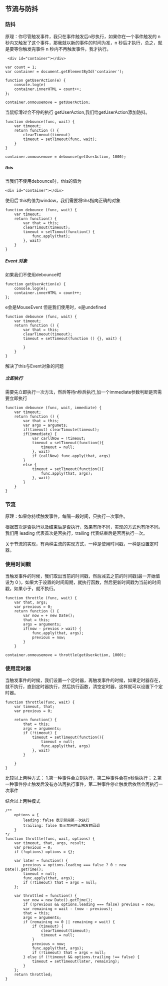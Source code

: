 ## 节流与防抖

### 防抖

原理：你尽管触发事件，我只在事件触发后n秒执行，如果你在一个事件触发的 n 秒内又触发了这个事件，那我就以新的事件的时间为准，n 秒后才执行，总之，就是要等你触发完事件 n 秒内不再触发事件，我才执行。

```
 <div id="container"></div>
```
```
var count = 1;
var container = document.getElementById('container');

function getUserAction(e) {
    console.log(e)
    container.innerHTML = count++;
};

container.onmousemove = getUserAction;
```
当鼠标滑过会不停的执行 getUserAction,我们给getUserAction添加防抖。



```
function debounce(func, wait) {
    var timeout;
    return function () {
        clearTimeout(timeout)
        timeout = setTimeout(func, wait);
    }
}
```

```
container.onmousemove = debounce(getUserAction, 1000);
```

##### this

当我们不使用debounce时，this的值为
```
<div id="container"></div>
```
使用后 this的值为window，我们需要将tihs指向正确的对象



```
function debounce (func, wait) {
    var timeout;
    return function() {
        var that = this;
        clearTimout(timeout);
        timeout = setTimout(function() {
            func.apply(that);
        }, wait)
    }
}
```

##### Event 对象

如果我们不使用debounce时

```
function getUserAction(e) {
    console.log(e);
    container.innerHTML = count++;
};
```
e会是MouseEvent
但是我们使用时，e是undefined



```
function debounce (func, wait) {
    var timeout;
    return function () {
        var that = this;
        clearTimeout(timeout);
        timeout = setTimeout(function () {}, wait) {
            
        }
    }
}
```

解决了this与Event对象的问题

##### 立即执行


需要先立即执行一次方法，然后等待n秒后执行,加一个immediate参数判断是否需要立即执行


```
function debounce (func, wait, immediate) {
    var timeout;
    return function () {
        var that = this;
        var args = argumets;
        if(timeout) clearTimoute(timeout);
        if(immediate) {
            var carllNow = !timeout;
            timeout = setTimeout(function(){
                timeout = null;
            }, wait)
            if (callNow) func.apply(that, args)
        }
        else {
            timeout = setTimeout(function(){
                func.apply(that, args);
            }, wait)
        }
    }
}
```

### 节流

原理：如果你持续触发事件，每隔一段时间，只执行一次事件。

根据首次是否执行以及结束后是否执行，效果有所不同，实现的方式也有所不同。
我们用 leading 代表首次是否执行，trailing 代表结束后是否再执行一次。

关于节流的实现，有两种主流的实现方式，一种是使用时间戳，一种是设置定时器。

### 使用时间戳

当触发事件的时候，我们取出当前的时间戳，然后减去之前的时间戳(最一开始值设为 0 )，如果大于设置的时间周期，就执行函数，然后更新时间戳为当前的时间戳，如果小于，就不执行。

```
function throttle (func, wait) {
    var that, args;
    var previous = 0;
    return function () {
        var now = + new Date();
        that = this;
        args = arguments;
        if(now - previos > wait) {
            func.apply(that, args);
            previous = now;
        }
    }

```

```
container.onmousemove = throttle(getUserAction, 1000);
```

### 使用定时器
当触发事件的时候，我们设置一个定时器，再触发事件的时候，如果定时器存在，就不执行，直到定时器执行，然后执行函数，清空定时器，这样就可以设置下个定时器。

```
function throttle(func, wait) {
    var timeout, that;
    var previous = 0;

    return function() {
        that = this;
        args = arguments;
        if (!timeout) {
            timeout = setTimeout(function(){
                timeout = null;
                func.apply(that, args)
            }, wait)
        }

    }
}
```

比较以上两种方式：
    1.第一种事件会立刻执行，第二种事件会在n秒后执行；
    2.第一种事件停止触发后没有办法再执行事件，第二种事件停止触发后依然会再执行一次事件

结合以上两种模式

```
/**
    options = {
        leading：false 表示禁用第一次执行
        trailing: false 表示禁用停止触发的回调
    }
*/
function throttle(func, wait, options) {
    var timeout, that, args, result;
    var previous = 0;
    if (!options) options = {};

    var later = function() {
        previous = options.leading === false ? 0 : new Date().getTime();
        timeout = null;
        func.apply(that, args);
        if (!timeout) that = args = null;
    };

    var throttled = function() {
        var now = new Date().getTime();
        if (!previous && options.leading === false) previous = now;
        var remaining = wait - (now - previous);
        that = this;
        args = arguments;
        if (remaining <= 0 || remaining > wait) {
            if (timeout) {
                clearTimeout(timeout);
                timeout = null;
            }
            previous = now;
            func.apply(that, args);
            if (!timeout) that = args = null;
        } else if (!timeout && options.trailing !== false) {
            timeout = setTimeout(later, remaining);
        }
    };
    return throttled;
}
```